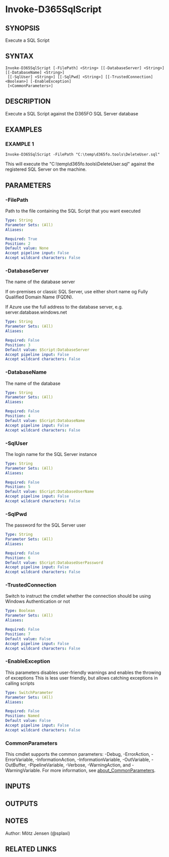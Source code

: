 ﻿---
external help file: d365fo.tools-help.xml
Module Name: d365fo.tools
online version:
schema: 2.0.0
---

# Invoke-D365SqlScript

## SYNOPSIS
Execute a SQL Script

## SYNTAX

```
Invoke-D365SqlScript [-FilePath] <String> [[-DatabaseServer] <String>] [[-DatabaseName] <String>]
 [[-SqlUser] <String>] [[-SqlPwd] <String>] [[-TrustedConnection] <Boolean>] [-EnableException]
 [<CommonParameters>]
```

## DESCRIPTION
Execute a SQL Script against the D365FO SQL Server database

## EXAMPLES

### EXAMPLE 1
```
Invoke-D365SqlScript -FilePath "C:\temp\d365fo.tools\DeleteUser.sql"
```

This will execute the "C:\temp\d365fo.tools\DeleteUser.sql" against the registered SQL Server on the machine.

## PARAMETERS

### -FilePath
Path to the file containing the SQL Script that you want executed

```yaml
Type: String
Parameter Sets: (All)
Aliases:

Required: True
Position: 2
Default value: None
Accept pipeline input: False
Accept wildcard characters: False
```

### -DatabaseServer
The name of the database server

If on-premises or classic SQL Server, use either short name og Fully Qualified Domain Name (FQDN).

If Azure use the full address to the database server, e.g.
server.database.windows.net

```yaml
Type: String
Parameter Sets: (All)
Aliases:

Required: False
Position: 3
Default value: $Script:DatabaseServer
Accept pipeline input: False
Accept wildcard characters: False
```

### -DatabaseName
The name of the database

```yaml
Type: String
Parameter Sets: (All)
Aliases:

Required: False
Position: 4
Default value: $Script:DatabaseName
Accept pipeline input: False
Accept wildcard characters: False
```

### -SqlUser
The login name for the SQL Server instance

```yaml
Type: String
Parameter Sets: (All)
Aliases:

Required: False
Position: 5
Default value: $Script:DatabaseUserName
Accept pipeline input: False
Accept wildcard characters: False
```

### -SqlPwd
The password for the SQL Server user

```yaml
Type: String
Parameter Sets: (All)
Aliases:

Required: False
Position: 6
Default value: $Script:DatabaseUserPassword
Accept pipeline input: False
Accept wildcard characters: False
```

### -TrustedConnection
Switch to instruct the cmdlet whether the connection should be using Windows Authentication or not

```yaml
Type: Boolean
Parameter Sets: (All)
Aliases:

Required: False
Position: 7
Default value: False
Accept pipeline input: False
Accept wildcard characters: False
```

### -EnableException
This parameters disables user-friendly warnings and enables the throwing of exceptions
This is less user friendly, but allows catching exceptions in calling scripts

```yaml
Type: SwitchParameter
Parameter Sets: (All)
Aliases:

Required: False
Position: Named
Default value: False
Accept pipeline input: False
Accept wildcard characters: False
```

### CommonParameters
This cmdlet supports the common parameters: -Debug, -ErrorAction, -ErrorVariable, -InformationAction, -InformationVariable, -OutVariable, -OutBuffer, -PipelineVariable, -Verbose, -WarningAction, and -WarningVariable. For more information, see [about_CommonParameters](http://go.microsoft.com/fwlink/?LinkID=113216).

## INPUTS

## OUTPUTS

## NOTES
Author: Mötz Jensen (@splaxi)

## RELATED LINKS
